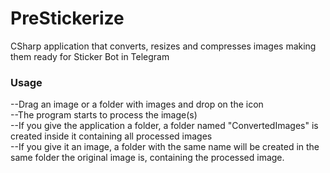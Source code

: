 # PreStickerize
CSharp application that converts, resizes and compresses images making them ready for Sticker Bot in Telegram

<h3>Usage</h3>

--Drag an image or a folder with images and drop on the icon<br>
--The program starts to process the image(s)<br>
--If you give the application a folder, a folder named "ConvertedImages" is created inside it containing all processed images<br>
--If you give it an image, a folder with the same name will be created in the same folder the original image is, containing the processed image.<br>

